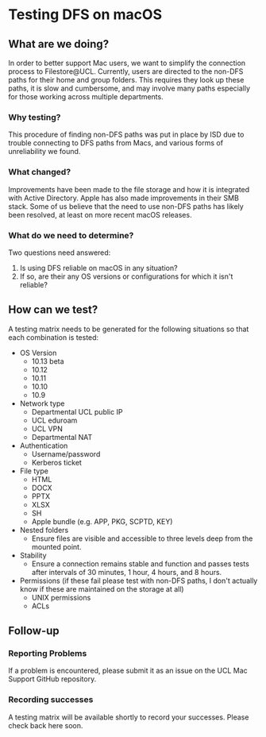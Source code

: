 # Testing DFS on macOS
## What are we doing?
In order to better support Mac users, we want to simplify the connection process to Filestore@UCL. Currently, users are directed to the non-DFS paths for their home and group folders. This requires they look up these paths, it is slow and cumbersome, and may involve many paths especially for those working across multiple departments. 
### Why testing?
This procedure of finding non-DFS paths was put in place by ISD due to trouble connecting to DFS paths from Macs, and various forms of unreliability we found. 
### What changed?
Improvements have been made to the file storage and how it is integrated with Active Directory. Apple has also made improvements in their SMB stack. Some of us believe that the need to use non-DFS paths has likely been resolved, at least on more recent macOS releases. 
### What do we need to determine?
Two questions need answered:
1. Is using DFS reliable on macOS in any situation?
2. If so, are their any OS versions or configurations for which it isn't reliable?
## How can we test?
A testing matrix needs to be generated for the following situations so that each combination is tested:
* OS Version
    - 10.13 beta
    - 10.12
    - 10.11
    - 10.10
    - 10.9
* Network type
    - Departmental UCL public IP
    - UCL eduroam
    - UCL VPN
    - Departmental NAT
* Authentication
    - Username/password
    - Kerberos ticket
* File type
    - HTML
    - DOCX
    - PPTX
    - XLSX
    - SH
    - Apple bundle (e.g. APP, PKG, SCPTD, KEY)
* Nested folders
    - Ensure files are visible and accessible to three levels deep from the mounted point. 
* Stability
    - Ensure a connection remains stable and function and passes tests after intervals of 30 minutes, 1 hour, 4 hours, and 8 hours. 
* Permissions (if these fail please test with non-DFS paths, I don't actually know if these are maintained on the storage at all)
    - UNIX permissions
    - ACLs
## Follow-up
### Reporting Problems
If a problem is encountered, please submit it as an issue on the UCL Mac Support GitHub repository. 
### Recording successes
A testing matrix will be available shortly to record your successes. Please check back here soon. 

